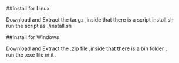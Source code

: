 ##Install for Linux 

Download and Extract the tar.gz ,inside that there is a script install.sh <br />
run the script as ./install.sh 

##Install for Windows 

Download and Extract the .zip file ,inside that there is a bin folder ,<br />
run the .exe file in it . 
